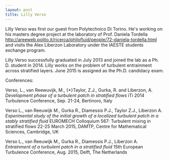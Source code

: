 ```yaml
---
layout: post
title: Lilly Verso
---
```



Lilly Verso was first our guest from Polytechnico Di Torino. He's working on his masters degree project at the laboratory of Prof. Daniela Tordella <http://areeweb.polito.it/ricerca/philofluid/people/72-daniela-tordella.html> and visits the Alex Liberzon Laboratory under the IAESTE students exchange program.

Lilly Verso successfully graduated in July 2013 and joined the lab as a Ph. D. student in 2014. Lilly works on the problem of turbulent entrainment across stratified layers. June 2015 is assigned as the Ph.D. candidacy exam.

Conferences:

Verso, L., van Reewuvijk, M., {*}Taylor, Z.J., Gurka, R. and Liberzon, A.
*Development phase of a turbulent patch in stratified flows*
iTi 2014 Turbulence Conference, Sep. 21-24, Bertinoro, Italy

Verso L., van Reeuwijk M., Gurka R., Diamessis P.J., Taylor Z.J., Liberzon A.
*Experimental study of the initial growth of a localized turbulent patch in a stably stratified fluid*
EUROMECH Colloquium 567: Turbulent mixing in stratified flows 22-25 March 2015, DAMTP, Centre for Mathematical Sciences, Cambridge, UK

Verso L., van Reeuwijk M., Gurka R., Diamessis P.J., Liberzon A.
*Entrainment of a turbulent patch in a stratified fluid*
15th European Turbulence Conference, Aug. 2015, Delft, The Netherlands
